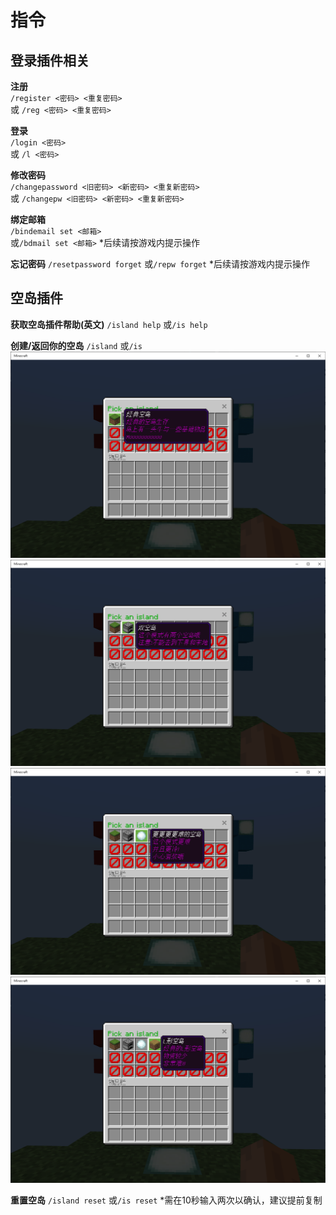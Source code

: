 # 指令

## 登录插件相关
**注册**  
`/register <密码> <重复密码>`  
或 `/reg <密码> <重复密码>`

**登录**  
`/login <密码>`  
或 `/l <密码>`

**修改密码**  
`/changepassword <旧密码> <新密码> <重复新密码>`  
或 `/changepw <旧密码> <新密码> <重复新密码>`

**绑定邮箱**   
`/bindemail set <邮箱>`  
或`/bdmail set <邮箱>`
*后续请按游戏内提示操作

**忘记密码**
`/resetpassword forget`
或`/repw forget`
*后续请按游戏内提示操作

## 空岛插件

**获取空岛插件帮助(英文)**
`/island help`
或`/is help`  

**创建/返回你的空岛**
`/island`
或`/is`
![经典空岛](/assets/images/Command-is-create-0.png "经典空岛")
![双空岛](/assets/images/Command-is-create-1.png "双空岛")
![更更更更难的空岛](/assets/images/Command-is-create-2.png "更更更更难的空岛")
![L形空岛](/assets/images/Command-is-create-3.png "L形空岛")


**重置空岛**
`/island reset`
或`/is reset`
*需在10秒输入两次以确认，建议提前复制
